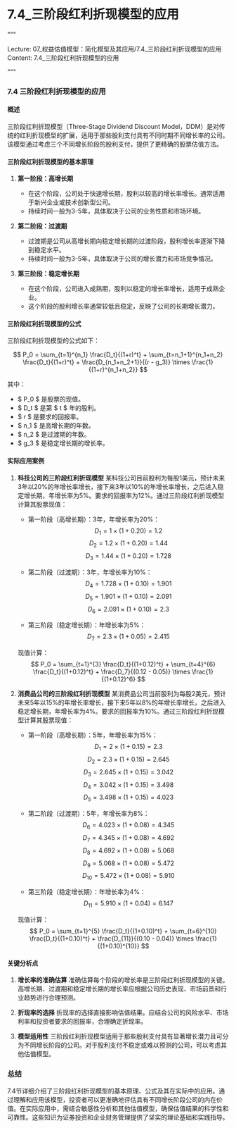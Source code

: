# 7.4_三阶段红利折现模型的应用

"""

Lecture: 07_权益估值模型：简化模型及其应用/7.4_三阶段红利折现模型的应用
Content: 7.4_三阶段红利折现模型的应用

"""

### 7.4 三阶段红利折现模型的应用

#### 概述
三阶段红利折现模型（Three-Stage Dividend Discount Model，DDM）是对传统的红利折现模型的扩展，适用于那些股利支付具有不同时期不同增长率的公司。该模型通过考虑三个不同增长阶段的股利支付，提供了更精确的股票估值方法。

#### 三阶段红利折现模型的基本原理

1. **第一阶段：高增长期**
   - 在这个阶段，公司处于快速增长期，股利以较高的增长率增长。通常适用于新兴企业或技术创新型公司。
   - 持续时间一般为3-5年，具体取决于公司的业务性质和市场环境。

2. **第二阶段：过渡期**
   - 过渡期是公司从高增长期向稳定增长期的过渡阶段，股利增长率逐渐下降到稳定水平。
   - 持续时间一般为3-5年，具体取决于公司的增长潜力和市场竞争情况。

3. **第三阶段：稳定增长期**
   - 在这个阶段，公司进入成熟期，股利以稳定的增长率增长，适用于成熟企业。
   - 这个阶段的股利增长率通常较低且稳定，反映了公司的长期增长潜力。

#### 三阶段红利折现模型的公式

三阶段红利折现模型的公式如下：

$$ P_0 = \sum_{t=1}^{n_1} \frac{D_t}{(1+r)^t} + \sum_{t=n_1+1}^{n_1+n_2} \frac{D_t}{(1+r)^t} + \frac{D_{n_1+n_2+1}}{(r - g_3)} \times \frac{1}{(1+r)^{n_1+n_2}} $$

其中：
- $ P_0 $ 是股票的现值。
- $ D_t $ 是第 $ t $ 年的股利。
- $ r $ 是要求的回报率。
- $ n_1 $ 是高增长期的年数。
- $ n_2 $ 是过渡期的年数。
- $ g_3 $ 是稳定增长期的增长率。

#### 实际应用案例

1. **科技公司的三阶段红利折现模型**
   某科技公司目前股利为每股1美元，预计未来3年以20%的年增长率增长，接下来3年以10%的年增长率增长，之后进入稳定增长期，年增长率为5%。要求的回报率为12%。通过三阶段红利折现模型计算其股票现值：

   - 第一阶段（高增长期）：3年，年增长率为20%：
     $$ D_1 = 1 \times (1+0.20) = 1.2 $$
     $$ D_2 = 1.2 \times (1+0.20) = 1.44 $$
     $$ D_3 = 1.44 \times (1+0.20) = 1.728 $$

   - 第二阶段（过渡期）：3年，年增长率为10%：
     $$ D_4 = 1.728 \times (1+0.10) = 1.901 $$
     $$ D_5 = 1.901 \times (1+0.10) = 2.091 $$
     $$ D_6 = 2.091 \times (1+0.10) = 2.3 $$

   - 第三阶段（稳定增长期）：年增长率为5%：
     $$ D_7 = 2.3 \times (1+0.05) = 2.415 $$

   现值计算：
   $$ P_0 = \sum_{t=1}^{3} \frac{D_t}{(1+0.12)^t} + \sum_{t=4}^{6} \frac{D_t}{(1+0.12)^t} + \frac{D_7}{(0.12 - 0.05)} \times \frac{1}{(1+0.12)^6} $$

2. **消费品公司的三阶段红利折现模型**
   某消费品公司当前股利为每股2美元，预计未来5年以15%的年增长率增长，接下来5年以8%的年增长率增长，之后进入稳定增长期，年增长率为4%。要求的回报率为10%。通过三阶段红利折现模型计算其股票现值：

   - 第一阶段（高增长期）：5年，年增长率为15%：
     $$ D_1 = 2 \times (1+0.15) = 2.3 $$
     $$ D_2 = 2.3 \times (1+0.15) = 2.645 $$
     $$ D_3 = 2.645 \times (1+0.15) = 3.042 $$
     $$ D_4 = 3.042 \times (1+0.15) = 3.498 $$
     $$ D_5 = 3.498 \times (1+0.15) = 4.023 $$

   - 第二阶段（过渡期）：5年，年增长率为8%：
     $$ D_6 = 4.023 \times (1+0.08) = 4.345 $$
     $$ D_7 = 4.345 \times (1+0.08) = 4.692 $$
     $$ D_8 = 4.692 \times (1+0.08) = 5.068 $$
     $$ D_9 = 5.068 \times (1+0.08) = 5.472 $$
     $$ D_{10} = 5.472 \times (1+0.08) = 5.910 $$

   - 第三阶段（稳定增长期）：年增长率为4%：
     $$ D_{11} = 5.910 \times (1+0.04) = 6.147 $$

   现值计算：
   $$ P_0 = \sum_{t=1}^{5} \frac{D_t}{(1+0.10)^t} + \sum_{t=6}^{10} \frac{D_t}{(1+0.10)^t} + \frac{D_{11}}{(0.10 - 0.04)} \times \frac{1}{(1+0.10)^{10}} $$

#### 关键分析点

1. **增长率的准确估算**
   准确估算每个阶段的增长率是三阶段红利折现模型的关键。高增长期、过渡期和稳定增长期的增长率应根据公司历史表现、市场前景和行业趋势进行合理预测。

2. **折现率的选择**
   折现率的选择直接影响估值结果。应结合公司的风险水平、市场利率和投资者要求的回报率，合理确定折现率。

3. **模型适用性**
   三阶段红利折现模型适用于那些股利支付具有显著增长潜力且可分为不同增长阶段的公司。对于股利支付不稳定或难以预测的公司，可以考虑其他估值模型。

### 总结
7.4节详细介绍了三阶段红利折现模型的基本原理、公式及其在实际中的应用。通过理解和应用该模型，投资者可以更准确地评估具有不同增长阶段公司的内在价值。在实际应用中，需结合敏感性分析和其他估值模型，确保估值结果的科学性和可靠性。这些知识为证券投资和企业财务管理提供了坚实的理论基础和实践指导。